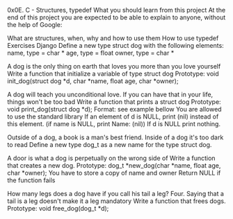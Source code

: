0x0E. C - Structures, typedef
What you should learn from this project At the end of this project you are expected to be able to explain to anyone, without the help of Google:

What are structures, when, why and how to use them
How to use typedef
Exercises
Django Define a new type struct dog with the following elements: name, type = char * age, type = float owner, type = char *

A dog is the only thing on earth that loves you more than you love yourself Write a function that initialize a variable of type struct dog Prototype: void init_dog(struct dog *d, char *name, float age, char *owner);

A dog will teach you unconditional love. If you can have that in your life, things won't be too bad Write a function that prints a struct dog Prototype: void print_dog(struct dog *d); Format: see example bellow You are allowed to use the standard library If an element of d is NULL, print (nil) instead of this element. (if name is NULL, print Name: (nil)) If d is NULL print nothing.

Outside of a dog, a book is a man's best friend. Inside of a dog it's too dark to read Define a new type dog_t as a new name for the type struct dog.

A door is what a dog is perpetually on the wrong side of Write a function that creates a new dog. Prototype: dog_t *new_dog(char *name, float age, char *owner); You have to store a copy of name and owner Return NULL if the function fails

How many legs does a dog have if you call his tail a leg? Four. Saying that a tail is a leg doesn't make it a leg mandatory Write a function that frees dogs. Prototype: void free_dog(dog_t *d);
